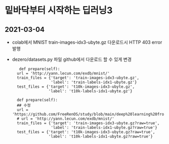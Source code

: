 # 밑바닥부터 시작하는 딥러닝3
## 2021-03-04
- colab에서 MNIST train-images-idx3-ubyte.gz 다운로드시 HTTP 403 error 발행
- dezero/datasets.py 파일 github에서 다운로드 할 수 있게 변경
		
		 def prepare(self):
        url = 'http://yann.lecun.com/exdb/mnist/'
        train_files = {'target': 'train-images-idx3-ubyte.gz',
                       'label': 'train-labels-idx1-ubyte.gz'}
        test_files = {'target': 't10k-images-idx3-ubyte.gz',
                      'label': 't10k-labels-idx1-ubyte.gz'}
		
		def prepare(self):
        ## 수정
        url = 'https://github.com/FreeRenOS/study/blob/main/deep%20learning%20from%20scratch%203/'
        # url = 'http://yann.lecun.com/exdb/mnist/'
        train_files = {'target': 'train-images-idx3-ubyte.gz?raw=true',
                       'label': 'train-labels-idx1-ubyte.gz?raw=true'}
        test_files = {'target': 't10k-images-idx3-ubyte.gz?raw=true',
                      'label': 't10k-labels-idx1-ubyte.gz?raw=true'}
